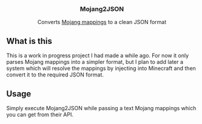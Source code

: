 <div align="center">
  <h3 align="center">Mojang2JSON</h3>

  <p align="center">
    Converts <a href="https://piston-meta.mojang.com/mc/game/version_manifest_v2.json">Mojang mappings</a> to a clean JSON format
  </p>
</div>

## What is this

This is a work in progress project I had made a while ago. For now it only parses Mojang mappings into a simpler format, but I plan to add later a system which will resolve the mappings by injecting into Minecraft and then convert it to the required JSON format.

## Usage

Simply execute Mojang2JSON while passing a text Mojang mappings which you can get from their API.
